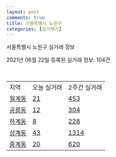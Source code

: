 ```yaml
---
layout: post
comments: true
title: 서울특별시 노원구
categories: [실거래가]
---
```


서울특별시 노원구 실거래 정보

2021년 06월 22일 등록된 실거래 정보: 104건

<script type="text/javascript">
  google.charts.load('current', {'packages':['corechart']});
  google.charts.setOnLoadCallback(drawChart);

  function drawChart() {
    var data = google.visualization.arrayToDataTable([['거래일', '매매', '전월세', '전매'], ['2021-02', 0, 38, 0], ['2021-03', 21, 251, 0], ['2021-04', 345, 581, 0], ['2021-05', 483, 779, 0], ['2021-06', 54, 367, 0]]);

    var options = {
      title: '최근 유형별 거래량 추이',
      legend: { position: 'bottom' }
    };

    var chart = new google.visualization.LineChart(document.getElementById('columnchart_material'));
    chart.draw(data, (options));
  }
</script>

<div id="columnchart_material" style="width: 450px; margin-left: -35px"></div>
<br>
<table class="sortable">
  <tr>
    <td>지역</td>
    <td>오늘 실거래</td>
    <td>2주간 실거래</td>
  </tr>

  
  <tr class="item">
    <td><a href="1135010200.html">월계동</a></td>
    <td><a href="1135010200.html">21</a></td>
    <td><a href="1135010200.html">453</a></td>
  </tr>
    

  <tr class="item">
    <td><a href="1135010300.html">공릉동</a></td>
    <td><a href="1135010300.html">12</a></td>
    <td><a href="1135010300.html">304</a></td>
  </tr>
    

  <tr class="item">
    <td><a href="1135010400.html">하계동</a></td>
    <td><a href="1135010400.html">8</a></td>
    <td><a href="1135010400.html">228</a></td>
  </tr>
    

  <tr class="item">
    <td><a href="1135010500.html">상계동</a></td>
    <td><a href="1135010500.html">43</a></td>
    <td><a href="1135010500.html">1314</a></td>
  </tr>
    

  <tr class="item">
    <td><a href="1135010600.html">중계동</a></td>
    <td><a href="1135010600.html">20</a></td>
    <td><a href="1135010600.html">620</a></td>
  </tr>
    


</table>


    